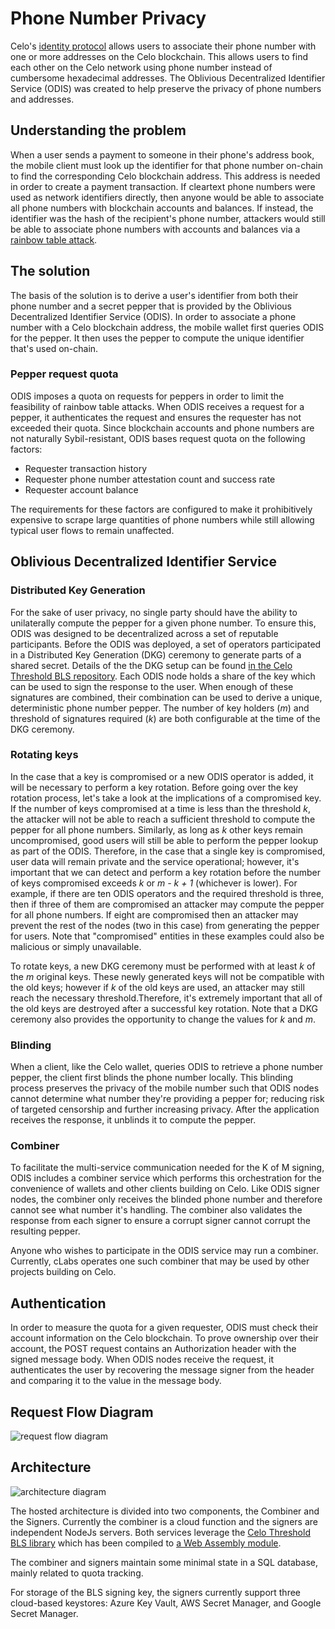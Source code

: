 # Phone Number Privacy

Celo's [identity protocol](README.md) allows users to associate their phone number with one or more addresses on the Celo blockchain. This allows users to find each other on the Celo network using phone number instead of cumbersome hexadecimal addresses. The Oblivious Decentralized Identifier Service (ODIS) was created to help preserve the privacy of phone numbers and addresses.

## Understanding the problem

When a user sends a payment to someone in their phone's address book, the mobile client must look up the identifier for that phone number on-chain to find the corresponding Celo blockchain address. This address is needed in order to create a payment transaction. If cleartext phone numbers were used as network identifiers directly, then anyone would be able to associate all phone numbers with blockchain accounts and balances. If instead, the identifier was the hash of the recipient's phone number, attackers would still be able to associate phone numbers with accounts and balances via a [rainbow table attack](https://en.wikipedia.org/wiki/Rainbow_table).

## The solution

The basis of the solution is to derive a user's identifier from both their phone number and a secret pepper that is provided by the Oblivious Decentralized Identifier Service (ODIS). In order to associate a phone number with a Celo blockchain address, the mobile wallet first queries ODIS for the pepper. It then uses the pepper to compute the unique identifier that's used on-chain.

### Pepper request quota

ODIS imposes a quota on requests for peppers in order to limit the feasibility of rainbow table attacks. When ODIS receives a request for a pepper, it authenticates the request and ensures the requester has not exceeded their quota. Since blockchain accounts and phone numbers are not naturally Sybil-resistant, ODIS bases request quota on the following factors:

- Requester transaction history
- Requester phone number attestation count and success rate
- Requester account balance

The requirements for these factors are configured to make it prohibitively expensive to scrape large quantities of phone numbers while still allowing typical user flows to remain unaffected.

## Oblivious Decentralized Identifier Service

### Distributed Key Generation

For the sake of user privacy, no single party should have the ability to unilaterally compute the pepper for a given phone number. To ensure this, ODIS was designed to be decentralized across a set of reputable participants. Before the ODIS was deployed, a set of operators participated in a Distributed Key Generation (DKG) ceremony to generate parts of a shared secret. Details of the the DKG setup can be found [in the Celo Threshold BLS repository](https://github.com/celo-org/celo-threshold-bls-rs). Each ODIS node holds a share of the key which can be used to sign the response to the user. When enough of these signatures are combined, their combination can be used to derive a unique, deterministic phone number pepper. The number of key holders (_m_) and threshold of signatures required (_k_) are both configurable at the time of the DKG ceremony.

### Rotating keys

In the case that a key is compromised or a new ODIS operator is added, it will be necessary to perform a key rotation. Before going over the key rotation process, let's take a look at the implications of a compromised key. If the number of keys compromised at a time is less than the threshold _k_, the attacker will not be able to reach a sufficient threshold to compute the pepper for all phone numbers. Similarly, as long as _k_ other keys remain uncompromised, good users will still be able to perform the pepper lookup as part of the ODIS. Therefore, in the case that a single key is compromised, user data will remain private and the service operational; however, it's important that we can detect and perform a key rotation before the number of keys compromised exceeds _k_ or _m - k + 1_ (whichever is lower). For example, if there are ten ODIS operators and the required threshold is three, then if three of them are compromised an attacker may compute the pepper for all phone numbers. If eight are compromised then an attacker may prevent the rest of the nodes (two in this case) from generating the pepper for users. Note that "compromised" entities in these examples could also be malicious or simply unavailable.

To rotate keys, a new DKG ceremony must be performed with at least _k_ of the _m_ original keys. These newly generated keys will not be compatible with the old keys; however if _k_ of the old keys are used, an attacker may still reach the necessary threshold.Therefore, it's extremely important that all of the old keys are destroyed after a successful key rotation. Note that a DKG ceremony also provides the opportunity to change the values for _k_ and _m_.

### Blinding

When a client, like the Celo wallet, queries ODIS to retrieve a phone number pepper, the client first blinds the phone number locally. This blinding process preserves the privacy of the mobile number such that ODIS nodes cannot determine what number they're providing a pepper for; reducing risk of targeted censorship and further increasing privacy. After the application receives the response, it unblinds it to compute the pepper.

### Combiner

To facilitate the multi-service communication needed for the K of M signing, ODIS includes a combiner service which performs this orchestration for the convenience of wallets and other clients building on Celo. Like ODIS signer nodes, the combiner only receives the blinded phone number and therefore cannot see what number it's handling. The combiner also validates the response from each signer to ensure a corrupt signer cannot corrupt the resulting pepper.

Anyone who wishes to participate in the ODIS service may run a combiner. Currently, cLabs operates one such combiner that may be used by other projects building on Celo.

## Authentication

In order to measure the quota for a given requester, ODIS must check their account information on the Celo blockchain. To prove ownership over their account, the POST request contains an Authorization header with the signed message body. When ODIS nodes receive the request, it authenticates the user by recovering the message signer from the header and comparing it to the value in the message body.

## Request Flow Diagram

![request flow diagram](https://storage.googleapis.com/celo-website/docs/ODIS-flow-diagram.svg)

## Architecture

![architecture diagram](https://storage.googleapis.com/celo-website/docs/ODIS-architecture-diagram.svg)

The hosted architecture is divided into two components, the Combiner and the Signers. Currently the combiner is a cloud function and the signers are independent NodeJs servers. Both services leverage the [Celo Threshold BLS library](https://github.com/celo-org/celo-threshold-bls-rs) which has been compiled to [a Web Assembly module](https://github.com/celo-org/blind-threshold-bls-wasm).

The combiner and signers maintain some minimal state in a SQL database, mainly related to quota tracking.

For storage of the BLS signing key, the signers currently support three cloud-based keystores: Azure Key Vault, AWS Secret Manager, and Google Secret Manager.
